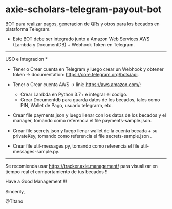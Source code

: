 # axie-scholars-telegram-payout-bot
BOT para realizar pagos, generacion de QRs y otros para los becados en plataforma Telegram.

- Este BOT debe ser integrado junto a Amazon Web Services AWS (Lambda y DocumentDB) + Webhook Token en Telegram.

---
USO e Integracion *

- Tener o Crear cuenta en Telegram y luego crear un Webhook y obtener token -> documentation: https://core.telegram.org/bots/api.
- Tener o Crear cuenta AWS -> link: https://aws.amazon.com/:
  - Crear Lambda en Python 3.7+ e integrar el codigo.
  - Crear Documentdb para guarda datos de los becados, tales como PIN, Wallet de Pago, usuario telegrarm, etc.


- Crear file payments.json y luego llenar con los datos de los becados y el manager,  tomando como referencia el file payments-sample.json.
- Crear file secrets.json y luego llenar wallet de la cuenta becada + su privateKey, tomando como referencia el file secrets-sample.json .
- Crear file util-messages.py, tomando como referencia el file util-messages-sample.py.



---

Se recomienda usar https://tracker.axie.management/ para visualizar en tiempo real el comportamiento de tus becados !!

Have a Good Management !!!

Sincerily,

@Titano
